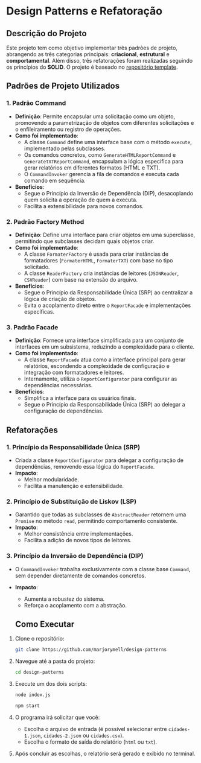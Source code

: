 # Design Patterns e Refatoração

## Descrição do Projeto

Este projeto tem como objetivo implementar três padrões de projeto, abrangendo as três categorias principais: **criacional**, **estrutural** e **comportamental**. Além disso, três refatorações foram realizadas seguindo os princípios do **SOLID**. O projeto é baseado no [repositório template](https://github.com/watinha/es46a-2023-2/tree/strategy/01-design-patterns-template-strategy).

## Padrões de Projeto Utilizados

### **1. Padrão Command**

- **Definição**: Permite encapsular uma solicitação como um objeto, promovendo a parametrização de objetos com diferentes solicitações e o enfileiramento ou registro de operações.
- **Como foi implementado**:
  - A classe `Command` define uma interface base com o método `execute`, implementado pelas subclasses.
  - Os comandos concretos, como `GenerateHTMLReportCommand` e `GenerateTXTReportCommand`, encapsulam a lógica específica para gerar relatórios em diferentes formatos (HTML e TXT).
  - O `CommandInvoker` gerencia a fila de comandos e executa cada comando em sequência.
- **Benefícios**:
  - Segue o Princípio da Inversão de Dependência (DIP), desacoplando quem solicita a operação de quem a executa.
  - Facilita a extensibilidade para novos comandos.

### **2. Padrão Factory Method**

- **Definição**: Define uma interface para criar objetos em uma superclasse, permitindo que subclasses decidam quais objetos criar.
- **Como foi implementado**:
  - A classe `FormaterFactory` é usada para criar instâncias de formatadores (`FormaterHTML`, `FormaterTXT`) com base no tipo solicitado.
  - A classe `ReaderFactory` cria instâncias de leitores (`JSONReader`, `CSVReader`) com base na extensão do arquivo.
- **Benefícios**:
  - Segue o Princípio da Responsabilidade Única (SRP) ao centralizar a lógica de criação de objetos.
  - Evita o acoplamento direto entre o `ReportFacade` e implementações específicas.

### **3. Padrão Facade**

- **Definição**: Fornece uma interface simplificada para um conjunto de interfaces em um subsistema, reduzindo a complexidade para o cliente.
- **Como foi implementado**:
  - A classe `ReportFacade` atua como a interface principal para gerar relatórios, escondendo a complexidade de configuração e integração com formatadores e leitores.
  - Internamente, utiliza o `ReportConfigurator` para configurar as dependências necessárias.
- **Benefícios**:
  - Simplifica a interface para os usuários finais.
  - Segue o Princípio da Responsabilidade Única (SRP) ao delegar a configuração de dependências.

## Refatorações

### **1. Princípio da Responsabilidade Única (SRP)**

- Criada a classe `ReportConfigurator` para delegar a configuração de dependências, removendo essa lógica do `ReportFacade`.
- **Impacto**:
  - Melhor modularidade.
  - Facilita a manutenção e extensibilidade.

### **2. Princípio de Substituição de Liskov (LSP)**

- Garantido que todas as subclasses de `AbstractReader` retornem uma `Promise` no método `read`, permitindo comportamento consistente.
- **Impacto**:
  - Melhor consistência entre implementações.
  - Facilita a adição de novos tipos de leitores.

### **3. Princípio da Inversão de Dependência (DIP)**

- O `CommandInvoker` trabalha exclusivamente com a classe base `Command`, sem depender diretamente de comandos concretos.
- **Impacto**:

  - Aumenta a robustez do sistema.
  - Reforça o acoplamento com a abstração.

  ## Como Executar

1. Clone o repositório:

   ```bash
   git clone https://github.com/marjorymell/design-patterns
   ```

2. Navegue até a pasta do projeto:

   ```bash
   cd design-patterns
   ```

3. Execute um dos dois scripts:

   ```bash
   node index.js
   ```

   ```bash
   npm start
   ```

4. O programa irá solicitar que você:

   - Escolha o arquivo de entrada (é possível selecionar entre `cidades-1.json`, `cidades-2.json` ou `cidades.csv`).
   - Escolha o formato de saída do relatório (`html` ou `txt`).

5. Após concluir as escolhas, o relatório será gerado e exibido no terminal.
